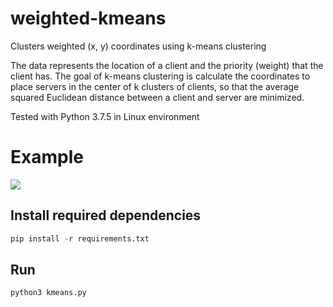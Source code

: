 # weighted-kmeans

Clusters weighted (x, y) coordinates using k-means clustering

The data represents the location of a client and the priority (weight) that the client has. The goal of k-means clustering is calculate the coordinates to place servers in the center of k clusters of clients, so that the average squared Euclidean distance between a client and server are minimized.

Tested with Python 3.7.5 in Linux environment

# Example
![](https://github.com/kvntng17/weighted-kmeans/blob/master/results/N%3D4-grouped-with-center.png)

## Install required dependencies
```python
pip install -r requirements.txt
```
## Run
```python
python3 kmeans.py
```
